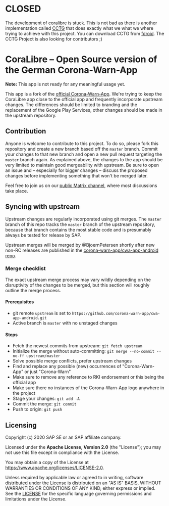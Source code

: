 # CLOSED
The development of coralibre is stuck. This is not bad as there is another implementation called [CCTG](https://codeberg.org/corona-contact-tracing-germany/cwa-android) that does exactly what we what we where trying to achieve with this project. You can download CCTG from [fdroid](https://f-droid.org/packages/de.corona.tracing/). The CCTG Project is also looking for contributors ;)

# CoraLibre – Open Source version of the German Corona-Warn-App

**Note:** This app is not ready for any meaningful usage yet.

This app is a fork of the [official Corona-Warn-App](https://github.com/corona-warn-app/cwa-app-android).
We're trying to keep the CoraLibre app close to the official app and frequently incorporate upstream
changes. The differences should be limited to branding and the replacement of the
Google Play Services, other changes should be made in the upstream repository.

## Contribution

Anyone is welcome to contribute to this project. To do so, please fork this repository and create
a new branch based off the `master` branch. Commit your changes to that new branch and open a new
pull request targeting the `master` branch again. As explained above, the changes to the app should
be very limited to maintain good mergeability with upstream. Be sure to open an issue and –
especially for bigger changes – discuss the proposed changes before implementing something that
won't be merged later.

Feel free to join us on our [public Matrix channel](https://matrix.to/#/!ytowiHTGWVFzpoihuQ:matrix.org), where
most discussions take place.

## Syncing with upstream

Upstream changes are regularly incorporated using git merges. The `master` branch of this repo
tracks the `master` branch of the upstream repository, because that branch contains the most stable
code and is presumably always be tested for release by SAP.

Upstream merges will be merged by @BjoernPetersen shortly after new non-RC releases are published
in the [corona-warn-app/cwa-app-android repo](https://github.com/corona-warn-app/cwa-app-android).

### Merge checklist

The exact upstream merge process may vary wildly depending on the disruptivity of the changes to
be merged, but this section will roughly outline the merge process.

#### Prerequisites

- git remote `upstream` is set to `https://github.com/corona-warn-app/cwa-app-android.git`
- Active branch is `master` with no unstaged changes

#### Steps

- Fetch the newest commits from upstream: `git fetch upstream`
- Initialize the merge without auto-committing: `git merge --no-commit --no-ff upstream/master`
- Solve possible merge conflicts, prefer upstream changes
- Find and replace any possible (new) occurrences of "Corona-Warn-App" or just "Corona-Warn"
- Make sure to remove any reference to RKI endorsement or this being the official app
- Make sure there no instances of the Corona-Warn-App logo anywhere in the project
- Stage your changes: `git add -A`
- Commit the merge: `git commit`
- Push to origin: `git push`

## Licensing

Copyright (c) 2020 SAP SE or an SAP affiliate company.

Licensed under the **Apache License, Version 2.0** (the "License"); you may not use this file except in compliance with the License.

You may obtain a copy of the License at https://www.apache.org/licenses/LICENSE-2.0.

Unless required by applicable law or agreed to in writing, software distributed under the License is distributed on an "AS IS" BASIS, WITHOUT WARRANTIES OR CONDITIONS OF ANY KIND, either express or implied. See the [LICENSE](./LICENSE) for the specific language governing permissions and limitations under the License.

